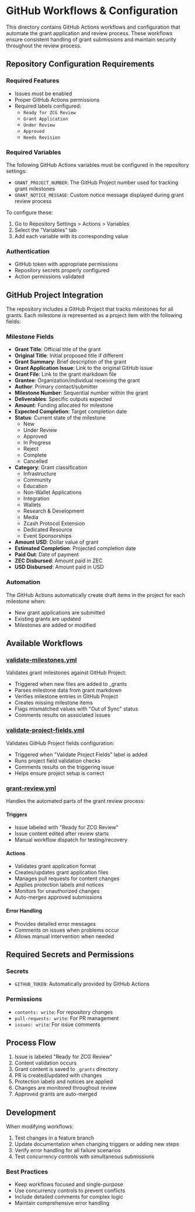 # GitHub Workflows & Configuration

This directory contains GitHub Actions workflows and configuration that automate the grant application and review process. These workflows ensure consistent handling of grant submissions and maintain security throughout the review process.

## Repository Configuration Requirements

### Required Features
- Issues must be enabled
- Proper GitHub Actions permissions
- Required labels configured:
  - `Ready for ZCG Review`
  - `Grant Application`
  - `Under Review`
  - `Approved`
  - `Needs Revision`

### Required Variables
The following GitHub Actions variables must be configured in the repository settings:

- `GRANT_PROJECT_NUMBER`: The GitHub Project number used for tracking grant milestones
- `GRANT_NOTICE_MESSAGE`: Custom notice message displayed during grant review process

To configure these:
1. Go to Repository Settings > Actions > Variables
2. Select the "Variables" tab 
3. Add each variable with its corresponding value

### Authentication
- GitHub token with appropriate permissions
- Repository secrets properly configured
- Action permissions validated

## GitHub Project Integration

The repository includes a GitHub Project that tracks milestones for all grants. Each milestone is represented as a project item with the following fields:

### Milestone Fields
- **Grant Title**: Official title of the grant
- **Original Title**: Initial proposed title if different
- **Grant Summary**: Brief description of the grant
- **Grant Application Issue**: Link to the original GitHub issue
- **Grant File**: Link to the grant markdown file
- **Grantee**: Organization/individual receiving the grant
- **Author**: Primary contact/submitter
- **Milestone Number**: Sequential number within the grant
- **Deliverables**: Specific outputs expected
- **Amount**: Funding allocated for milestone
- **Expected Completion**: Target completion date
- **Status**: Current state of the milestone
  - New
  - Under Review
  - Approved
  - In Progress
  - Reject
  - Complete
  - Cancelled
- **Category**: Grant classification
  - Infrastructure
  - Community
  - Education
  - Non-Wallet Applications
  - Integration
  - Wallets
  - Research & Development
  - Media
  - Zcash Protocol Extension
  - Dedicated Resource
  - Event Sponsorships
- **Amount USD**: Dollar value of grant
- **Estimated Completion**: Projected completion date
- **Paid Out**: Date of payment
- **ZEC Disbursed**: Amount paid in ZEC
- **USD Disbursed**: Amount paid in USD

### Automation
The GitHub Actions automatically create draft items in the project for each milestone when:
- New grant applications are submitted
- Existing grants are updated
- Milestones are added or modified

## Available Workflows

### [validate-milestones.yml](./validate-milestones.yml)
Validates grant milestones against GitHub Project:
- Triggered when new files are added to _grants
- Parses milestone data from grant markdown
- Verifies milestone entries in GitHub Project
- Creates missing milestone items
- Flags mismatched values with "Out of Sync" status
- Comments results on associated issues

### [validate-project-fields.yml](./validate-project-fields.yml)
Validates GitHub Project fields configuration:
- Triggered when "Validate Project Fields" label is added
- Runs project field validation checks
- Comments results on the triggering issue
- Helps ensure project setup is correct

### [grant-review.yml](./grant-review.yml)
Handles the automated parts of the grant review process:

#### Triggers
- Issue labeled with "Ready for ZCG Review"
- Issue content edited after review starts
- Manual workflow dispatch for testing/recovery

#### Actions
- Validates grant application format
- Creates/updates grant application files
- Manages pull requests for content changes
- Applies protection labels and notices
- Monitors for unauthorized changes
- Auto-merges approved submissions

#### Error Handling
- Provides detailed error messages
- Comments on issues when problems occur
- Allows manual intervention when needed

## Required Secrets and Permissions

### Secrets
- `GITHUB_TOKEN`: Automatically provided by GitHub Actions

### Permissions
- `contents: write`: For repository changes
- `pull-requests: write`: For PR management
- `issues: write`: For issue comments

## Process Flow

1. Issue is labeled "Ready for ZCG Review"
2. Content validation occurs
3. Grant content is saved to `_grants` directory
4. PR is created/updated with changes
5. Protection labels and notices are applied
6. Changes are monitored throughout review
7. Approved grants are auto-merged

## Development

When modifying workflows:
1. Test changes in a feature branch
2. Update documentation when changing triggers or adding new steps
3. Verify error handling for all failure scenarios
4. Test concurrency controls with simultaneous submissions

### Best Practices
- Keep workflows focused and single-purpose
- Use concurrency controls to prevent conflicts
- Include detailed comments for complex logic
- Maintain comprehensive error handling
